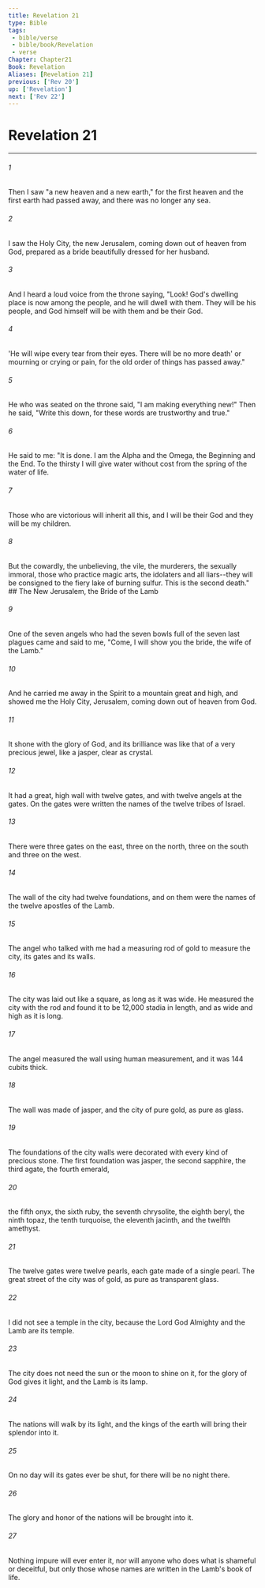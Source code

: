 ```yaml
---
title: Revelation 21
type: Bible
tags:
 - bible/verse
 - bible/book/Revelation
 - verse
Chapter: Chapter21
Book: Revelation
Aliases: [Revelation 21]
previous: ['Rev 20']
up: ['Revelation']
next: ['Rev 22']
---
```

# Revelation 21

***


###### 1 
Then I saw "a new heaven and a new earth," for the first heaven and the first earth had passed away, and there was no longer any sea. 

###### 2 
I saw the Holy City, the new Jerusalem, coming down out of heaven from God, prepared as a bride beautifully dressed for her husband. 

###### 3 
And I heard a loud voice from the throne saying, "Look! God's dwelling place is now among the people, and he will dwell with them. They will be his people, and God himself will be with them and be their God. 

###### 4 
'He will wipe every tear from their eyes. There will be no more death' or mourning or crying or pain, for the old order of things has passed away." 

###### 5 
He who was seated on the throne said, "I am making everything new!" Then he said, "Write this down, for these words are trustworthy and true." 

###### 6 
He said to me: "It is done. I am the Alpha and the Omega, the Beginning and the End. To the thirsty I will give water without cost from the spring of the water of life. 

###### 7 
Those who are victorious will inherit all this, and I will be their God and they will be my children. 

###### 8 
But the cowardly, the unbelieving, the vile, the murderers, the sexually immoral, those who practice magic arts, the idolaters and all liars--they will be consigned to the fiery lake of burning sulfur. This is the second death." ## The New Jerusalem, the Bride of the Lamb 

###### 9 
One of the seven angels who had the seven bowls full of the seven last plagues came and said to me, "Come, I will show you the bride, the wife of the Lamb." 

###### 10 
And he carried me away in the Spirit to a mountain great and high, and showed me the Holy City, Jerusalem, coming down out of heaven from God. 

###### 11 
It shone with the glory of God, and its brilliance was like that of a very precious jewel, like a jasper, clear as crystal. 

###### 12 
It had a great, high wall with twelve gates, and with twelve angels at the gates. On the gates were written the names of the twelve tribes of Israel. 

###### 13 
There were three gates on the east, three on the north, three on the south and three on the west. 

###### 14 
The wall of the city had twelve foundations, and on them were the names of the twelve apostles of the Lamb. 

###### 15 
The angel who talked with me had a measuring rod of gold to measure the city, its gates and its walls. 

###### 16 
The city was laid out like a square, as long as it was wide. He measured the city with the rod and found it to be 12,000 stadia in length, and as wide and high as it is long. 

###### 17 
The angel measured the wall using human measurement, and it was 144 cubits thick. 

###### 18 
The wall was made of jasper, and the city of pure gold, as pure as glass. 

###### 19 
The foundations of the city walls were decorated with every kind of precious stone. The first foundation was jasper, the second sapphire, the third agate, the fourth emerald, 

###### 20 
the fifth onyx, the sixth ruby, the seventh chrysolite, the eighth beryl, the ninth topaz, the tenth turquoise, the eleventh jacinth, and the twelfth amethyst. 

###### 21 
The twelve gates were twelve pearls, each gate made of a single pearl. The great street of the city was of gold, as pure as transparent glass. 

###### 22 
I did not see a temple in the city, because the Lord God Almighty and the Lamb are its temple. 

###### 23 
The city does not need the sun or the moon to shine on it, for the glory of God gives it light, and the Lamb is its lamp. 

###### 24 
The nations will walk by its light, and the kings of the earth will bring their splendor into it. 

###### 25 
On no day will its gates ever be shut, for there will be no night there. 

###### 26 
The glory and honor of the nations will be brought into it. 

###### 27 
Nothing impure will ever enter it, nor will anyone who does what is shameful or deceitful, but only those whose names are written in the Lamb's book of life. 

